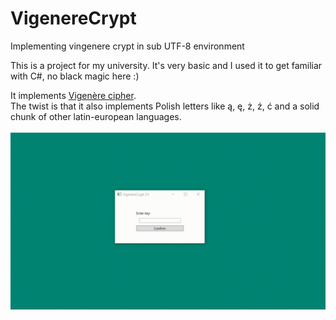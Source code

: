 # VigenereCrypt
Implementing vingenere crypt in sub UTF-8 environment

This is a project for my university.
It's very basic and I used it to get familiar with C#, no black magic here :)

It implements <a href=https://en.wikipedia.org/wiki/Vigen%C3%A8re_cipher>Vigenère cipher</a>. <br />
The twist is that it also implements Polish letters like ą, ę, ż, ź, ć and a solid chunk of other latin-european languages.<br /> <br />
![](presentation.gif)
